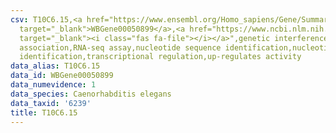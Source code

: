 ```yaml
---
csv: T10C6.15,<a href="https://www.ensembl.org/Homo_sapiens/Gene/Summary?db=core;g=WBGene00050899"
  target="_blank">WBGene00050899</a>,<a href="https://www.ncbi.nlm.nih.gov/pubmed/27496166"
  target="_blank"><i class="fas fa-file"></i></a>",genetic interference,functional
  association,RNA-seq assay,nucleotide sequence identification,nucleotide sequence
  identification,transcriptional regulation,up-regulates activity
data_alias: T10C6.15
data_id: WBGene00050899
data_numevidence: 1
data_species: Caenorhabditis elegans
data_taxid: '6239'
title: T10C6.15
---
```

